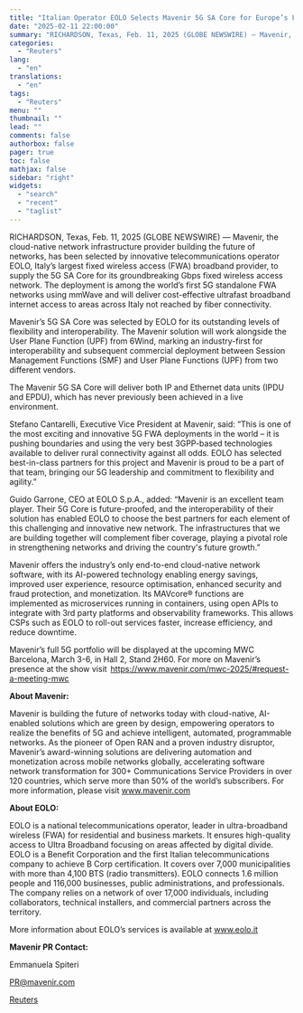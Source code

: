 ```yaml
---
title: "Italian Operator EOLO Selects Mavenir 5G SA Core for Europe’s First 5G Standalone mmWave FWA Network"
date: "2025-02-11 22:00:00"
summary: "RICHARDSON, Texas, Feb. 11, 2025 (GLOBE NEWSWIRE) — Mavenir, the cloud-native network infrastructure provider building the future of networks, has been selected by innovative telecommunications operator EOLO, Italy’s largest fixed wireless access (FWA) broadband provider, to supply the 5G SA Core for its groundbreaking Gbps fixed wireless access network. The..."
categories:
  - "Reuters"
lang:
  - "en"
translations:
  - "en"
tags:
  - "Reuters"
menu: ""
thumbnail: ""
lead: ""
comments: false
authorbox: false
pager: true
toc: false
mathjax: false
sidebar: "right"
widgets:
  - "search"
  - "recent"
  - "taglist"
---
```


RICHARDSON, Texas, Feb. 11, 2025 (GLOBE NEWSWIRE) — Mavenir, the cloud-native network infrastructure provider building the future of networks, has been selected by innovative telecommunications operator EOLO, Italy’s largest fixed wireless access (FWA) broadband provider, to supply the 5G SA Core for its groundbreaking Gbps fixed wireless access network. The deployment is among the world’s first 5G standalone FWA networks using mmWave and will deliver cost-effective ultrafast broadband internet access to areas across Italy not reached by fiber connectivity.

Mavenir’s 5G SA Core was selected by EOLO for its outstanding levels of flexibility and interoperability. The Mavenir solution will work alongside the User Plane Function (UPF) from 6Wind, marking an industry-first for interoperability and subsequent commercial deployment between Session Management Functions (SMF) and User Plane Functions (UPF) from two different vendors.

The Mavenir 5G SA Core will deliver both IP and Ethernet data units (IPDU and EPDU), which has never previously been achieved in a live environment.

Stefano Cantarelli, Executive Vice President at Mavenir, said: “This is one of the most exciting and innovative 5G FWA deployments in the world – it is pushing boundaries and using the very best 3GPP-based technologies available to deliver rural connectivity against all odds. EOLO has selected best-in-class partners for this project and Mavenir is proud to be a part of that team, bringing our 5G leadership and commitment to flexibility and agility.”

Guido Garrone, CEO at EOLO S.p.A., added: “Mavenir is an excellent team player. Their 5G Core is future-proofed, and the interoperability of their solution has enabled EOLO to choose the best partners for each element of this challenging and innovative new network. The infrastructures that we are building together will complement fiber coverage, playing a pivotal role in strengthening networks and driving the country's future growth.”

Mavenir offers the industry’s only end-to-end cloud-native network software, with its AI-powered technology enabling energy savings, improved user experience, resource optimisation, enhanced security and fraud protection, and monetization. Its MAVcore® functions are implemented as microservices running in containers, using open APIs to integrate with 3rd party platforms and observability frameworks. This allows CSPs such as EOLO to roll-out services faster, increase efficiency, and reduce downtime.

Mavenir’s full 5G portfolio will be displayed at the upcoming MWC Barcelona, March 3-6, in Hall 2, Stand 2H60. For more on Mavenir’s presence at the show visit  https://www.mavenir.com/mwc-2025/#request-a-meeting-mwc

**About Mavenir:**

Mavenir is building the future of networks today with cloud-native, AI-enabled solutions which are green by design, empowering operators to realize the benefits of 5G and achieve intelligent, automated, programmable networks. As the pioneer of Open RAN and a proven industry disruptor, Mavenir’s award-winning solutions are delivering automation and monetization across mobile networks globally, accelerating software network transformation for 300+ Communications Service Providers in over 120 countries, which serve more than 50% of the world’s subscribers. For more information, please visit www.mavenir.com

**About EOLO:**

EOLO is a national telecommunications operator, leader in ultra-broadband wireless (FWA) for residential and business markets. It ensures high-quality access to Ultra Broadband focusing on areas affected by digital divide. EOLO is a Benefit Corporation and the first Italian telecommunications company to achieve B Corp certification. It covers over 7,000 municipalities with more than 4,100 BTS (radio transmitters). EOLO connects 1.6 million people and 116,000 businesses, public administrations, and professionals. The company relies on a network of over 17,000 individuals, including collaborators, technical installers, and commercial partners across the territory.

More information about EOLO’s services is available at www.eolo.it

**Mavenir PR Contact:**

Emmanuela Spiteri

PR@mavenir.com

[Reuters](https://www.tradingview.com/news/reuters.com,2025-02-11:newsml_GNX2wRSmq:0-italian-operator-eolo-selects-mavenir-5g-sa-core-for-europe-s-first-5g-standalone-mmwave-fwa-network/)
